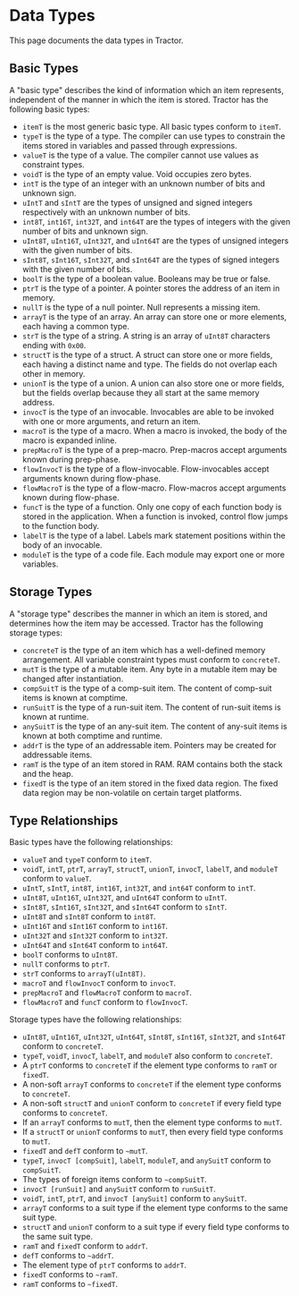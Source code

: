 
# Data Types

This page documents the data types in Tractor.

## Basic Types

A "basic type" describes the kind of information which an item represents, independent of the manner in which the item is stored. Tractor has the following basic types:

* `itemT` is the most generic basic type. All basic types conform to `itemT`.
* `typeT` is the type of a type. The compiler can use types to constrain the items stored in variables and passed through expressions.
* `valueT` is the type of a value. The compiler cannot use values as constraint types.
* `voidT` is the type of an empty value. Void occupies zero bytes.
* `intT` is the type of an integer with an unknown number of bits and unknown sign.
* `uIntT` and `sIntT` are the types of unsigned and signed integers respectively with an unknown number of bits.
* `int8T`, `int16T`, `int32T`, and `int64T` are the types of integers with the given number of bits and unknown sign.
* `uInt8T`, `uInt16T`, `uInt32T`, and `uInt64T` are the types of unsigned integers with the given number of bits.
* `sInt8T`, `sInt16T`, `sInt32T`, and `sInt64T` are the types of signed integers with the given number of bits.
* `boolT` is the type of a boolean value. Booleans may be true or false.
* `ptrT` is the type of a pointer. A pointer stores the address of an item in memory.
* `nullT` is the type of a null pointer. Null represents a missing item.
* `arrayT` is the type of an array. An array can store one or more elements, each having a common type.
* `strT` is the type of a string. A string is an array of `uInt8T` characters ending with `0x00`.
* `structT` is the type of a struct. A struct can store one or more fields, each having a distinct name and type. The fields do not overlap each other in memory.
* `unionT` is the type of a union. A union can also store one or more fields, but the fields overlap because they all start at the same memory address.
* `invocT` is the type of an invocable. Invocables are able to be invoked with one or more arguments, and return an item.
* `macroT` is the type of a macro. When a macro is invoked, the body of the macro is expanded inline.
* `prepMacroT` is the type of a prep-macro. Prep-macros accept arguments known during prep-phase.
* `flowInvocT` is the type of a flow-invocable. Flow-invocables accept arguments known during flow-phase.
* `flowMacroT` is the type of a flow-macro. Flow-macros accept arguments known during flow-phase.
* `funcT` is the type of a function. Only one copy of each function body is stored in the application. When a function is invoked, control flow jumps to the function body.
* `labelT` is the type of a label. Labels mark statement positions within the body of an invocable.
* `moduleT` is the type of a code file. Each module may export one or more variables.

## Storage Types

A "storage type" describes the manner in which an item is stored, and determines how the item may be accessed. Tractor has the following storage types:

* `concreteT` is the type of an item which has a well-defined memory arrangement. All variable constraint types must conform to `concreteT`.
* `mutT` is the type of a mutable item. Any byte in a mutable item may be changed after instantiation.
* `compSuitT` is the type of a comp-suit item. The content of comp-suit items is known at comptime.
* `runSuitT` is the type of a run-suit item. The content of run-suit items is known at runtime.
* `anySuitT` is the type of an any-suit item. The content of any-suit items is known at both comptime and runtime.
* `addrT` is the type of an addressable item. Pointers may be created for addressable items.
* `ramT` is the type of an item stored in RAM. RAM contains both the stack and the heap.
* `fixedT` is the type of an item stored in the fixed data region. The fixed data region may be non-volatile on certain target platforms.

## Type Relationships

Basic types have the following relationships:

* `valueT` and `typeT` conform to `itemT`.
* `voidT`, `intT`, `ptrT`, `arrayT`, `structT`, `unionT`, `invocT`, `labelT`, and `moduleT` conform to `valueT`.
* `uIntT`, `sIntT`, `int8T`, `int16T`, `int32T`, and `int64T` conform to `intT`.
* `uInt8T`, `uInt16T`, `uInt32T`, and `uInt64T` conform to `uIntT`.
* `sInt8T`, `sInt16T`, `sInt32T`, and `sInt64T` conform to `sIntT`.
* `uInt8T` and `sInt8T` conform to `int8T`.
* `uInt16T` and `sInt16T` conform to `int16T`.
* `uInt32T` and `sInt32T` conform to `int32T`.
* `uInt64T` and `sInt64T` conform to `int64T`.
* `boolT` conforms to `uInt8T`.
* `nullT` conforms to `ptrT`.
* `strT` conforms to `arrayT(uInt8T)`.
* `macroT` and `flowInvocT` conform to `invocT`.
* `prepMacroT` and `flowMacroT` conform to `macroT`.
* `flowMacroT` and `funcT` conform to `flowInvocT`.

Storage types have the following relationships:
* `uInt8T`, `uInt16T`, `uInt32T`, `uInt64T`, `sInt8T`, `sInt16T`, `sInt32T`, and `sInt64T` conform to `concreteT`.
* `typeT`, `voidT`, `invocT`, `labelT`, and `moduleT` also conform to `concreteT`.
* A `ptrT` conforms to `concreteT` if the element type conforms to `ramT` or `fixedT`.
* A non-soft `arrayT` conforms to `concreteT` if the element type conforms to `concreteT`.
* A non-soft `structT` and `unionT` conform to `concreteT` if every field type conforms to `concreteT`.
* If an `arrayT` conforms to `mutT`, then the element type conforms to `mutT`.
* If a `structT` or `unionT` conforms to `mutT`, then every field type conforms to `mutT`.
* `fixedT` and `defT` conform to `~mutT`.
* `typeT`, `invocT [compSuit]`, `labelT`, `moduleT`, and `anySuitT` conform to `compSuitT`.
* The types of foreign items conform to `~compSuitT`.
* `invocT [runSuit]` and `anySuitT` conform to `runSuitT`.
* `voidT`, `intT`, `ptrT`, and `invocT [anySuit]` conform to `anySuitT`.
* `arrayT` conforms to a suit type if the element type conforms to the same suit type.
* `structT` and `unionT` conform to a suit type if every field type conforms to the same suit type.
* `ramT` and `fixedT` conform to `addrT`.
* `defT` conforms to `~addrT`.
* The element type of `ptrT` conforms to `addrT`.
* `fixedT` conforms to `~ramT`.
* `ramT` conforms to `~fixedT`.


